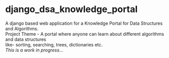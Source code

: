 # django_dsa_knowledge_portal <br>
A django based web application for a Knowledge Portal for Data Structures and Algorithms. <br>
Project Theme - A portal where anyone can learn about different algorithms and data structures <br>
like- sorting, searching, trees, dictionaries etc. <br>
<I> This is a work in progress... </I>

